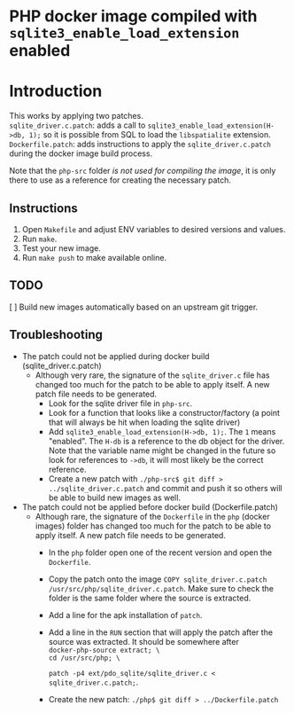 # PHP docker image compiled with `sqlite3_enable_load_extension` enabled

# Introduction
This works by applying two patches.\
`sqlite_driver.c.patch`: adds a call to `sqlite3_enable_load_extension(H->db, 1);` so it is possible from SQL to load the 
                         `libspatialite` extension.\
`Dockerfile.patch`: adds instructions to apply the `sqlite_driver.c.patch` during the docker image build process.

Note that the `php-src` folder _is not used for compiling the image_, it is only there to use as a reference for creating the
necessary patch.

## Instructions
1. Open `Makefile` and adjust ENV variables to desired versions and values.
2. Run `make`.
3. Test your new image.
4. Run `make push` to make available online.

## TODO
[ ] Build new images automatically based on an upstream git trigger.

## Troubleshooting
- The patch could not be applied during docker build (sqlite_driver.c.patch)
  - Although very rare, the signature of the `sqlite_driver.c` file has changed too much for the patch to be able to apply itself.
    A new patch file needs to be generated. 
    - Look for the sqlite driver file in `php-src`. 
    - Look for a function that looks like a constructor/factory (a point that will always be hit when loading the sqlite driver)
    - Add `sqlite3_enable_load_extension(H->db, 1);`. The `1` means "enabled". The `H-db` is a reference to the db object for the 
      driver. Note that the variable name might be changed in the future so look for references to `->db`, it will most likely be 
      the correct reference.
    - Create a new patch with `./php-src$ git diff > ../sqlite_driver.c.patch` and commit and push it so others will be able to
      build new images as well.
- The patch could not be applied before docker build (Dockerfile.patch)
  - Although rare, the signature of the `Dockerfile` in the `php` (docker images) folder has changed too much for the patch to be
    able to apply itself. A new patch file needs to be generated. 
    - In the `php` folder open one of the recent version and open the `Dockerfile`.
    - Copy the patch onto the image `COPY sqlite_driver.c.patch /usr/src/php/sqlite_driver.c.patch`. Make sure to check the folder
      is the same folder where the source is extracted.
    - Add a line for the apk installation of `patch`.
    - Add a line in the `RUN` section that will apply the patch after the source was extracted. It should be somewhere after \
      `docker-php-source extract; \ ` \
      `cd /usr/src/php; \ `

      `patch -p4 ext/pdo_sqlite/sqlite_driver.c < sqlite_driver.c.patch;`.
    - Create the new patch: `./php$ git diff > ../Dockerfile.patch`
